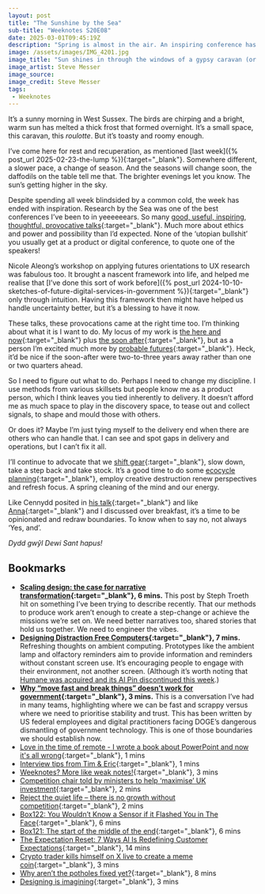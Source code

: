 ```yaml
---
layout: post
title: "The Sunshine by the Sea"
sub-title: "Weeknotes S20E08"
date: 2025-03-01T09:45:19Z
description: "Spring is almost in the air. An inspiring conference has me thinking about renewal and the future. Open thoughts without conclusion."
image: /assets/images/IMG_4201.jpg
image_title: "Sun shines in through the windows of a gypsy caravan (or roulotte)"
image_artist: Steve Messer
image_source:
image_credit: Steve Messer
tags:
 - Weeknotes
---
```


It’s a sunny morning in West Sussex. The birds are chirping and a bright, warm sun has melted a thick frost that formed overnight. It’s a small space, this caravan, this _roulotte_. But it’s toasty and roomy enough. 

I’ve come here for rest and recuperation, as mentioned [last week]({% post_url 2025-02-23-the-lump %}){:target="_blank"}. Somewhere different, a slower pace, a change of season. And the seasons will change soon, the daffodils on the table tell me that. The brighter evenings let you know. The sun’s getting higher in the sky.

Despite spending all week blindsided by a common cold, the week has ended with inspiration. Research by the Sea was one of the best conferences I’ve been to in yeeeeeears. So many [good, useful, inspiring, thoughtful, provocative talks](https://researchbythesea.com/schedule){:target="_blank"}. Much more about ethics and power and possibility than I’d expected. None of the ‘utopian bullshit’ you usually get at a product or digital conference, to quote one of the speakers!

Nicole Aleong’s workshop on applying futures orientations to UX research was fabulous too. It brought a nascent framework into life, and helped me realise that [I’ve done this sort of work before]({% post_url 2024-10-10-sketches-of-future-digital-services-in-government %}){:target="_blank"} only through intuition. Having this framework then might have helped us handle uncertainty better, but it’s a blessing to have it now.

These talks, these provocations came at the right time too. I’m thinking about what it is I want to do. My locus of my work is [the here and now](https://www.kubabartwicki.com/posts/designing-is-imagining/#:~:text=The%20here%20and%20now,-.%20You%20want%20the){:target="_blank"} plus [the soon after](https://www.kubabartwicki.com/posts/designing-is-imagining/#:~:text=The%20soon%20after,-.%20This%20is%20how){:target="_blank"}, but as a person I’m excited much more by [probable futures](https://jfsdigital.org/articles-and-essays/2024-2/vol-28-no-4-june-2024/some-aspects-of-futurism/#:~:text=probable%20futures){:target="_blank"}. Heck, it’d be nice if the soon-after were two-to-three years away rather than one or two quarters ahead.

So I need to figure out what to do. Perhaps I need to change my discipline. I use methods from various skillsets but people know me as a product person, which I think leaves you tied inherently to delivery. It doesn’t afford me as much space to play in the discovery space, to tease out and collect signals, to shape and mould those with others. 

Or does it? Maybe I’m just tying myself to the delivery end when there are others who can handle that. I can see and spot gaps in delivery and operations, but I can’t fix it all. 

I’ll continue to advocate that we [shift gear](https://www.kubabartwicki.com/posts/designing-is-imagining/#:~:text=I%20don’t%20think%20you%20should%20be%20working%20in%20a%20tight%2Dknit%20design%2Dtest%2Diterate%2Dbuild%20loop%20for%20an%20entire%20year.%20I%20don’t%20think%20you%20should%20be%20daydreaming%20for%20a%20full%20either%20year.%20A%20good%20team%20needs%20to%20recognise%20which%20to%20do%20when%2C%20and%20navigate%20between%20them%20constantly.){:target="_blank"}, slow down, take a step back and take stock. It’s a good time to do some [ecocycle planning](https://www.liberatingstructures.com/31-ecocycle-planning/){:target="_blank"}, employ creative destruction renew perspectives and refresh focus. A spring cleaning of the mind and our energy. 

Like Cennydd posited in [his talk](https://researchbythesea.com/cennydd-bowles){:target="_blank"} and like [Anna](https://annagoss.co){:target="_blank"} and I discussed over breakfast, it’s a time to be opinionated and redraw boundaries. To know when to say no, not always ‘Yes, and’.

_Dydd gwŷl Dewi Sant hapus!_

## Bookmarks

- **[Scaling design: the case for narrative transformation](https://clearleft.com/thinking/scaling-design-the-case-for-narrative-transformation){:target="_blank"}, 6 mins.** This post by Steph Troeth hit on something I’ve been trying to describe recently. That our methods to produce work aren’t enough to create a step-change or achieve the missions we’re set on. We need better narratives too, shared stories that hold us together. We need to engineer the vibes.
- **[Designing Distraction Free Computers](https://blog.viditb.com/designing-distraction-free-computers/){:target="_blank"}, 7 mins.** Refreshing thoughts on ambient computing. Prototypes like the ambient lamp and olfactory reminders aim to provide information and reminders without constant screen use. It’s encouraging people to engage with their environment, not another screen. (Although it’s worth noting that [Humane was acquired and its AI Pin discontinued this week](https://mjtsai.com/blog/2025/02/25/humane-acquired-ai-pin-discontinued/).)
- **[Why “move fast and break things” doesn’t work for government](https://www.wethebuilders.org/posts/move-fast-break-things-wont-work-here){:target="_blank"}, 3 mins.** This is a conversation I’ve had in many teams, highlighting where we can be fast and scrappy versus where we need to prioritise stability and trust. This has been written by US federal employees and digital practitioners facing DOGE’s dangerous dismantling of government technology. This is one of those boundaries we should establish now.
- [Love in the time of remote - I wrote a book about PowerPoint and now it's all wrong](https://russelldavies.typepad.com/planning/2025/02/love-in-the-time-of-remote-i-wrote-a-book-about-powerpoint-and-now-its-all-wrong.html){:target="_blank"}, 1 mins
- [Interview tips from Tim & Eric](https://benjamin.parry.is/writing/2025/02/interview-tips-from-tim-eric/){:target="_blank"}, 1 mins
- [Weeknotes? More like weak notes!](https://benjamin.parry.is/writing/2024/09/weeknotes-more-like-weaknotes/){:target="_blank"}, 3 mins
- [Competition chair told by ministers to help ‘maximise’ UK investment](https://on.ft.com/4jRtI7D){:target="_blank"}, 2 mins
- [Reject the quiet life – there is no growth without competition](https://on.ft.com/4kaOyPo){:target="_blank"}, 2 mins
- [Box122: You Wouldn’t Know a Sensor if it Flashed You in The Face](https://blog.tobiasrevell.com/2025/02/26/box122-you-wouldnt-know-a-sensor-if-it-flashed-you-in-the-face/){:target="_blank"}, 6 mins
- [Box121: The start of the middle of the end](https://blog.tobiasrevell.com/2025/02/19/box121-the-start-of-the-middle-of-the-end/){:target="_blank"}, 6 mins
- [The Expectation Reset: 7 Ways AI Is Redefining Customer Expectations](https://www.reforge.com/blog/the-expectation-reset?utm_medium=email&utm_source=blog&utm_campaign=expectation_reset){:target="_blank"}, 14 mins
- [Crypto trader kills himself on X live to create a meme coin](https://www.cryptopolitan.com/crypto-trader-kills-himself-on-x-live-to-create-a-meme-coin/){:target="_blank"}, 3 mins
- [Why aren’t the potholes fixed yet?](https://benholliday.com/2025/02/23/potholes/){:target="_blank"}, 8 mins
- [Designing is imagining](https://www.kubabartwicki.com/posts/designing-is-imagining/){:target="_blank"}, 3 mins
